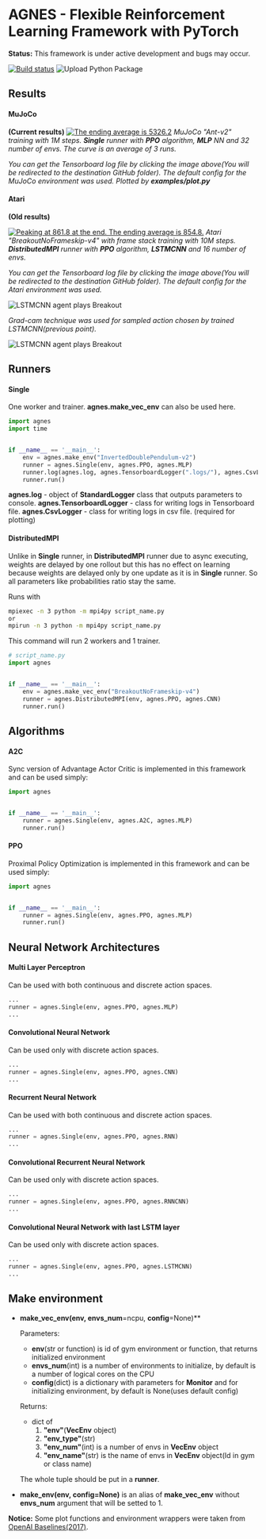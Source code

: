 # AGNES - Flexible Reinforcement Learning Framework with PyTorch

**Status:** This framework is under active development and bugs may occur.

[![Build status](https://travis-ci.org/rotinov/AGNES.svg?branch=master)](https://travis-ci.org/rotinov/AGNES)
![Upload Python Package](https://github.com/rotinov/AGNES/workflows/Upload%20Python%20Package/badge.svg?branch=master)

## Results
#### MuJoCo
**(Current results)**
[![The ending average is 5326.2](https://raw.githubusercontent.com/rotinov/AGNES/master/results/MuJoCo/reward_per_timestep.svg?raw=true&sanitize=true)](results/MuJoCo/Ant-v2_MLP)
*MuJoCo "Ant-v2" training with 1M steps. **Single** runner with **PPO** algorithm, **MLP** NN and 32 number of envs. The curve is an average of 3 runs.*

*You can get the Tensorboard log file by clicking the image above(You will be redirected to the destination GitHub folder). The default config for the MuJoCo environment was used. Plotted by **examples/plot.py***

#### Atari
**(Old results)**

[![Peaking at 861.8 at the end. The ending average is 854.8.](https://raw.githubusercontent.com/rotinov/AGNES/master/results/Atari-BreakoutNoFrameskip-v4-PPO-10M/reward_per_update.svg?raw=true&sanitize=true)](results/Atari-BreakoutNoFrameskip-v4-PPO-10M)
*Atari "BreakoutNoFrameskip-v4" with frame stack training with 10M steps. **DistributedMPI** runner with **PPO** algorithm, **LSTMCNN** and 16 number of envs.*

*You can get the Tensorboard log file by clicking the image above(You will be redirected to the destination GitHub folder). The default config for the Atari environment was used.*

![LSTMCNN agent plays Breakout](https://raw.githubusercontent.com/rotinov/AGNES/master/results/Atari-BreakoutNoFrameskip-v4-PPO-10M/Breakout-LSTMCNN.gif)

*Grad-cam technique was used for sampled action chosen by trained LSTMCNN(previous point).*

![LSTMCNN agent plays Breakout](https://github.com/rotinov/AGNES/raw/master/results/Atari-BreakoutNoFrameskip-v4-PPO-10M/Breakout-LSTMCNN-Grad-Cam.gif)

## Runners
#### Single

One worker and trainer. **agnes.make_vec_env** can also be used here.

```python
import agnes
import time


if __name__ == '__main__':
    env = agnes.make_env("InvertedDoublePendulum-v2")
    runner = agnes.Single(env, agnes.PPO, agnes.MLP)
    runner.log(agnes.log, agnes.TensorboardLogger(".logs/"), agnes.CsvLogger(".logs/"))
    runner.run()

```

**agnes.log** - object of **StandardLogger** class that outputs parameters to console.
**agnes.TensorboardLogger** - class for writing logs in Tensorboard file.
**agnes.CsvLogger** - class for writing logs in csv file. (required for plotting)


#### DistributedMPI

Unlike in **Single** runner, in **DistributedMPI** runner due to async executing, weights are delayed by one rollout but this has no effect on learning because weights are delayed only by one update as it is in **Single** runner. So all parameters like probabilities ratio stay the same.

Runs with

```bash
mpiexec -n 3 python -m mpi4py script_name.py
or
mpirun -n 3 python -m mpi4py script_name.py
```
This command will run 2 workers and 1 trainer.
```python
# script_name.py
import agnes


if __name__ == '__main__':
    env = agnes.make_vec_env("BreakoutNoFrameskip-v4")
    runner = agnes.DistributedMPI(env, agnes.PPO, agnes.CNN)
    runner.run()

```

## Algorithms
#### A2C
Sync version of Advantage Actor Critic is implemented in this framework and can be used simply:
```python
import agnes


if __name__ == '__main__':
    runner = agnes.Single(env, agnes.A2C, agnes.MLP)
    runner.run()

```

#### PPO
Proximal Policy Optimization is implemented in this framework and can be used simply:
```python
import agnes


if __name__ == '__main__':
    runner = agnes.Single(env, agnes.PPO, agnes.MLP)
    runner.run()

```

## Neural Network Architectures

#### Multi Layer Perceptron

Can be used with both continuous and discrete action spaces.
```python
...
runner = agnes.Single(env, agnes.PPO, agnes.MLP)
...
```

#### Convolutional Neural Network

Can be used only with discrete action spaces.
```python
...
runner = agnes.Single(env, agnes.PPO, agnes.CNN)
...
```

#### Recurrent Neural Network

Can be used with both continuous and discrete action spaces.
```python
...
runner = agnes.Single(env, agnes.PPO, agnes.RNN)
...
```

#### Convolutional Recurrent Neural Network

Can be used only with discrete action spaces.
```python
...
runner = agnes.Single(env, agnes.PPO, agnes.RNNCNN)
...
```

#### Convolutional Neural Network with last LSTM layer
Can be used only with discrete action spaces.
```python
...
runner = agnes.Single(env, agnes.PPO, agnes.LSTMCNN)
...
```

## Make environment
* **make_vec_env(env, envs_num**=ncpu, **config**=None)**

    Parameters:
    * **env**(str or function) is id of gym environment or function, that returns initialized environment
    * **envs_num**(int) is a number of environments to initialize, by default is a number of logical cores on the CPU
    * **config**(dict) is a dictionary with parameters for **Monitor** and for initializing environment, by default is None(uses default config)

    Returns:
    * dict of
        1. **"env"**(**VecEnv** object)
        2. **"env_type"**(str)
        3. **"env_num"**(int) is a number of envs in **VecEnv** object
        4. **"env_name"**(str) is the name of envs in **VecEnv** object(Id in gym or class name)
    
    The whole tuple should be put in a **runner**.

* **make_env(env, config=None)** is an alias of **make_vec_env** without **envs_num** argument that will be setted to 1.

**Notice:** Some plot functions and environment wrappers were taken from [OpenAI Baselines(2017)](https://github.com/openai/baselines).
